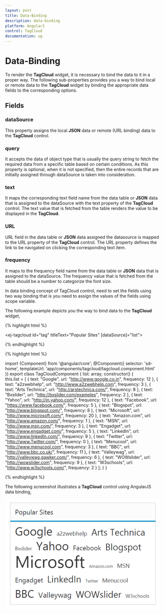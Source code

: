 ```yaml
---
layout: post
title: Data-Binding
description: data-binding
platform: Angular2
control: TagCloud
documentation: ug
---
```


# Data-Binding

To render the **TagCloud** widget, it is necessary to bind the data to it in a proper way. The following sub-properties provides you a way to bind local or remote data to the **TagCloud** widget by binding the appropriate data fields to the corresponding options.

## Fields 

### dataSource 

This property assigns the local **JSON** data or remote (URL binding) data to the **TagCloud** control.

### query 

It accepts the data of object type that is usually the query string to fetch the required data from a specific table based on certain conditions. As this property is optional, when it is not specified, then the entire records that are initially assigned through dataSource is taken into consideration.

### text

It maps the corresponding text field name from the data table or **JSON** data that is assigned to the dataSource with the text property of the **TagCloud** control. The text value that is fetched from the table renders the value to be displayed in the **TagCloud**.

### URL

URL field in the data table or **JSON** data assigned the datasource is mapped to the URL property of the **TagCloud** control. The URL property defines the link to be navigated on clicking the corresponding text item.

### frequency

It maps to the frequency field name from the data table or **JSON** data that is assigned to the dataSource. The frequency value that is fetched from the table should be a number to categorize the font size.

In data binding concept of TagCloud control, need to set the fields using two way binding that is you need to assign the values of the fields using scope variable.

The following example depicts you the way to bind data to the **TagCloud** widget,

{% highlight html %}

<ej-tagcloud id="tag" titleText="Popular Sites" [dataSource]="list"></ej-tagcloud>

{% endhighlight %}

{% highlight html %}

import {Component} from '@angular/core';
        @Component({
           selector: 'sd-home',
            templateUrl: 'app/components/tagcloud/tagcloud.component.html'
         })
        export class TagCloudComponent {
          list: array;
          constructor() {      
          this.list = [
            { text: "Google", url: "http://www.google.co.in", frequency: 12 },
            { text: "a2zwebhelp", url: "http://www.a2zwebhelp.com", frequency: 3 },
            { text: "Arts Technica", url: "http://arstechnica.com/", frequency: 8 },
            { text: "Bxslider", url: "http://bxslider.com/examples", frequency: 2 },
            { text: "Yahoo", url: "http://in.yahoo.com/", frequency: 12 },
            { text: "Facebook", url: "https://www.facebook.com/", frequency: 5 },
            { text: "Blogspot", url: "http://www.blogspot.com/", frequency: 8 },
            { text: "Microsoft", url: "http://www.microsoft.com/", frequency: 20 },
            { text: "Amazon.com", url: "http://www.amazon.com/", frequency: 1 },
            { text: "MSN", url: "http://www.msn.com/", frequency: 3 },
            { text: "Engadget", url: "http://www.engadget.com/", frequency: 5 },
            { text: "LinkedIn", url: "http://www.linkedIn.com/", frequency: 9 },
            { text: "Twitter", url: "http://www.Twitter.com/", frequency: 0 },
            { text: "Menucool", url: "http://www.menucool.com", frequency: 3 },
            { text: "BBC", url: "http://www.bbc.co.uk/", frequency: 11 },
            { text: "Valleywag", url: "http://valleywag.gawker.com/", frequency: 6 },
            { text: "WOWslider", url: "http://wowslider.com", frequency: 9 },
            { text: "W3schools", url: "http://www.w3schools.com/", frequency: 2 }
            ];
            }
       }

{% endhighlight %}

The following screenshot illustrates a **TagCloud** control using AngularJS data binding,

![](Data-Binding_images/Data-Binding_img1.png)